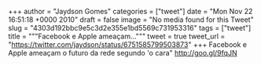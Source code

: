 
+++
author = "Jaydson Gomes"
categories = ["tweet"]
date = "Mon Nov 22 16:51:18 +0000 2010"
draft = false
image = "No media found for this Tweet"
slug = "4303d192bbc9e5c3d2e355e1bd5569c731953316"
tags = ["tweet"]
title = """Facebook  e Apple ameaçam..."""
tweet = true
tweet_url = "https://twitter.com/jaydson/status/6751585799503873"
+++
Facebook  e Apple ameaçam o futuro da rede segundo 'o cara" http://goo.gl/9fqJN
